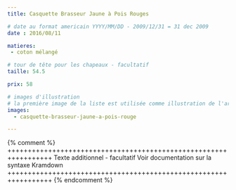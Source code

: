 ```yaml
---
title: Casquette Brasseur Jaune à Pois Rouges

# date au format americain YYYY/MM/DD - 2009/12/31 = 31 dec 2009
date : 2016/08/11

matieres:
 - coton mélangé

# tour de tête pour les chapeaux - facultatif
taille: 54.5

prix: 58

# images d'illustration
# la première image de la liste est utilisée comme illustration de l'article dans les pages de listing.
images:
  - casquette-brasseur-jaune-a-pois-rouge

---
```

{% comment %} +++++++++++++++++++++++++++++++++++++++++++++++++++++++++++++++++
              Texte additionnel - facultatif
              Voir documentation sur la syntaxe Kramdown
+++++++++++++++++++++++++++++++++++++++++++++++++++++++++++++++++ {% endcomment %}
